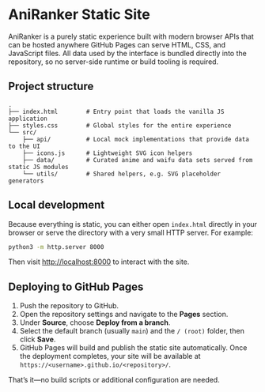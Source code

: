 # AniRanker Static Site

AniRanker is a purely static experience built with modern browser APIs that can be hosted anywhere GitHub Pages can serve HTML, CSS, and JavaScript files. All data used by the interface is bundled directly into the repository, so no server-side runtime or build tooling is required.

## Project structure

```
.
├── index.html        # Entry point that loads the vanilla JS application
├── styles.css        # Global styles for the entire experience
└── src/
    ├── api/          # Local mock implementations that provide data to the UI
    ├── icons.js      # Lightweight SVG icon helpers
    ├── data/         # Curated anime and waifu data sets served from static JS modules
    └── utils/        # Shared helpers, e.g. SVG placeholder generators
```

## Local development

Because everything is static, you can either open `index.html` directly in your browser or serve the directory with a very small HTTP server. For example:

```bash
python3 -m http.server 8000
```

Then visit [http://localhost:8000](http://localhost:8000) to interact with the site.

## Deploying to GitHub Pages

1. Push the repository to GitHub.
2. Open the repository settings and navigate to the **Pages** section.
3. Under **Source**, choose **Deploy from a branch**.
4. Select the default branch (usually `main`) and the `/ (root)` folder, then click **Save**.
5. GitHub Pages will build and publish the static site automatically. Once the deployment completes, your site will be available at `https://<username>.github.io/<repository>/`.

That’s it—no build scripts or additional configuration are needed.

